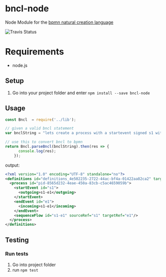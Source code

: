 # bncl-node
Node Module for the [bpmn natural creation language](https://github.com/pinussilvestrus/bncl)

![Travis Status](https://travis-ci.org/pinussilvestrus/bncl-node.svg?branch=master)

# Requirements

* node.js

## Setup

1. Go into your project folder and enter `npm install --save bncl-node`

## Usage

```js
const Bncl  = require('../lib');

// given a valid bncl statement
var bnclString = "lets create a process with a startevent signed s1 with a endevent signed e1 with a sequenceflow comesfrom s1 goesto e1";

// use this to convert bncl to bpmn
return Bncl.parseBncl(bnclString).then(res => {
      console.log(res);
    });
```

output:


```xml
<?xml version="1.0" encoding="UTF-8" standalone="no"?>
<definitions id="definitions_4e502235-2722-44ac-bf4a-01422aa82ca2" targetNamespace="http://camunda.org/examples" xmlns="http://www.omg.org/spec/BPMN/20100524/MODEL">
  <process id="pid-8565d232-4eae-450a-83cb-c5ac4659059b">
    <startEvent id="s1">
      <outgoing>s1-e1</outgoing>
    </startEvent>
    <endEvent id="e1">
      <incoming>s1-e1</incoming>
    </endEvent>
    <sequenceFlow id="s1-e1" sourceRef="s1" targetRef="e1"/>
  </process>
</definitions>
``` 

## Testing

### Run tests

1. Go into project folder
2. run `npm test`

